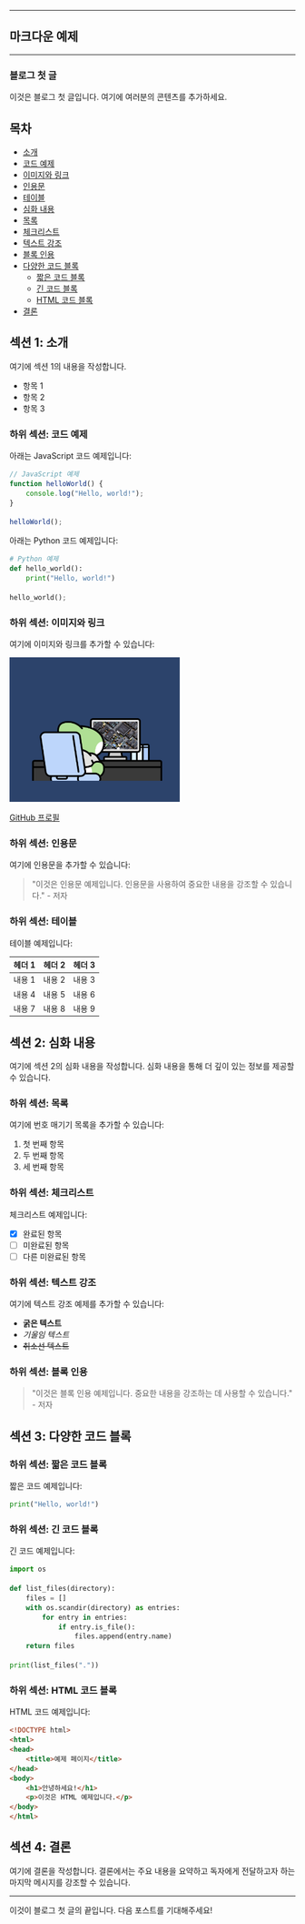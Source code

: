 
---
마크다운 예제
---
-----------------------------
### 블로그 첫 글

이것은 블로그 첫 글입니다. 여기에 여러분의 콘텐츠를 추가하세요.

## 목차
- [소개](#섹션-1-소개)
- [코드 예제](#하위-섹션-코드-예제)
- [이미지와 링크](#하위-섹션-이미지와-링크)
- [인용문](#하위-섹션-인용문)
- [테이블](#하위-섹션-테이블)
- [심화 내용](#섹션-2-심화-내용)
- [목록](#하위-섹션-목록)
- [체크리스트](#하위-섹션-체크리스트)
- [텍스트 강조](#하위-섹션-텍스트-강조)
- [블록 인용](#하위-섹션-블록-인용)
- [다양한 코드 블록](#섹션-3-다양한-코드-블록)
  - [짧은 코드 블록](#하위-섹션-짧은-코드-블록)
  - [긴 코드 블록](#하위-섹션-긴-코드-블록)
  - [HTML 코드 블록](#하위-섹션-html-코드-블록)
- [결론](#섹션-4-결론)

## 섹션 1: 소개

여기에 섹션 1의 내용을 작성합니다.

- 항목 1
- 항목 2
- 항목 3

### 하위 섹션: 코드 예제

아래는 JavaScript 코드 예제입니다:

```javascript
// JavaScript 예제
function helloWorld() {
    console.log("Hello, world!");
}

helloWorld();
```

아래는 Python 코드 예제입니다:

```python
# Python 예제
def hello_world():
    print("Hello, world!")

hello_world();
```

### 하위 섹션: 이미지와 링크

여기에 이미지와 링크를 추가할 수 있습니다:

<img src="./assets/myProfile.png" alt="예제 이미지" width="300">  

[GitHub 프로필](https://github.com/Azabell1993)
  
### 하위 섹션: 인용문

여기에 인용문을 추가할 수 있습니다:

> "이것은 인용문 예제입니다. 인용문을 사용하여 중요한 내용을 강조할 수 있습니다." - 저자

### 하위 섹션: 테이블

테이블 예제입니다:

| 헤더 1 | 헤더 2 | 헤더 3 |
|--------|--------|--------|
| 내용 1 | 내용 2 | 내용 3 |
| 내용 4 | 내용 5 | 내용 6 |
| 내용 7 | 내용 8 | 내용 9 |

## 섹션 2: 심화 내용

여기에 섹션 2의 심화 내용을 작성합니다. 심화 내용을 통해 더 깊이 있는 정보를 제공할 수 있습니다.

### 하위 섹션: 목록

여기에 번호 매기기 목록을 추가할 수 있습니다:

1. 첫 번째 항목
2. 두 번째 항목
3. 세 번째 항목

### 하위 섹션: 체크리스트

체크리스트 예제입니다:

- [x] 완료된 항목
- [ ] 미완료된 항목
- [ ] 다른 미완료된 항목

### 하위 섹션: 텍스트 강조

여기에 텍스트 강조 예제를 추가할 수 있습니다:

- **굵은 텍스트**
- *기울임 텍스트*
- ~~취소선 텍스트~~

### 하위 섹션: 블록 인용

> "이것은 블록 인용 예제입니다. 중요한 내용을 강조하는 데 사용할 수 있습니다." - 저자

## 섹션 3: 다양한 코드 블록

### 하위 섹션: 짧은 코드 블록

짧은 코드 예제입니다:

```python
print("Hello, world!")
```

### 하위 섹션: 긴 코드 블록

긴 코드 예제입니다:

```python
import os

def list_files(directory):
    files = []
    with os.scandir(directory) as entries:
        for entry in entries:
            if entry.is_file():
                files.append(entry.name)
    return files

print(list_files("."))
```

### 하위 섹션: HTML 코드 블록

HTML 코드 예제입니다:

```html
<!DOCTYPE html>
<html>
<head>
    <title>예제 페이지</title>
</head>
<body>
    <h1>안녕하세요!</h1>
    <p>이것은 HTML 예제입니다.</p>
</body>
</html>
```

## 섹션 4: 결론

여기에 결론을 작성합니다. 결론에서는 주요 내용을 요약하고 독자에게 전달하고자 하는 마지막 메시지를 강조할 수 있습니다.

---

이것이 블로그 첫 글의 끝입니다. 다음 포스트를 기대해주세요!
